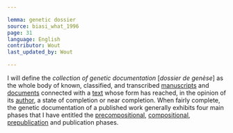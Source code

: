 ```yaml
---

lemma: genetic dossier
source: biasi_what_1996
page: 31
language: English
contributor: Wout
last_updated_by: Wout

---
```


I will define the _collection of genetic documentation_ [_dossier de genèse_] as the whole body of known, classified, and transcribed [manuscripts](manuscript.html) and [documents](document.html) connected with a [text](text.html) whose form has reached, in the opinion of its [author](author.html), a state of completion or near completion. When fairly complete, the genetic documentation of a published work generally exhibits four main phases that I have entitled the [precompositional](precompositionalPhase.html), [compositional](compositionalPhase.html), [prepublication](prepublicationPhase.html) and publication phases.
